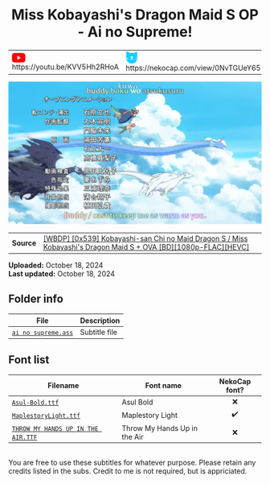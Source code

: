 
<h1 align='center'>Miss Kobayashi's Dragon Maid S OP - Ai no Supreme!</h1>

<table align='center'>
    <tr>
        <td> <img src='../.img/youtube.svg' alt='YouTube' width=27 align='center'> &nbsp https://youtu.be/KVV5Hh2RHoA </td>
        <td> <img src='../.img/nekocap.svg' alt='NekoCap' width=23 align='center'> &nbsp https://nekocap.com/view/0NvTGUeY65 </td>
    </tr>
</table>

[![](./preview.webp)](https://www.youtube.com/watch?v=KVV5Hh2RHoA&nekocap=0NvTGUeY65)

<table align='center'>
    <tr>
        <!-- Source -->
        <td><b>Source</b></td>
        <!--  [[WBDP] [0x539] Kobayashi-san Chi no Maid Dragon S / Miss Kobayashi's Dragon Maid S + OVA [BD][1080p-FLAC][HEVC]](https://nyaa.si/view/1572678) -->
        <td><a href="https://nyaa.si/view/1572678">[WBDP] [0x539] Kobayashi-san Chi no Maid Dragon S / Miss Kobayashi's Dragon Maid S + OVA [BD][1080p-FLAC][HEVC]</a></td>
    </tr>
</table>

**Uploaded:** October 18, 2024  
**Last updated:** October 18, 2024

<!-- Description goes here -->

## Folder info

| File | Description |
| ---- | ----------- |
[`ai no supreme.ass`](ai%20no%20supreme.ass) | Subtitle file |

## Font list

| Filename | Font name | NekoCap font? |
| ---- | ---- | :--: |
 [`Asul-Bold.ttf`](./fonts/Asul-Bold.ttf) | Asul Bold | ❌ |
 [`MaplestoryLight.ttf`](https://github.com/abrokecube/subtitles-fonts/tree/main/NekoCap%20fonts/MaplestoryLight.ttf) | Maplestory Light | ✔️ |
 [`THROW MY HANDS UP IN THE AIR.TTF`](./fonts/THROW%20MY%20HANDS%20UP%20IN%20THE%20AIR.TTF) | Throw My Hands Up in the Air | ❌ |

<!-- Permissions -->
## 
You are free to use these subtitles for whatever purpose. Please retain any credits listed in the subs. Credit to me is not required, but is appriciated.
